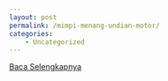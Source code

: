 ```yaml
---
layout: post
permalink: /mimpi-menang-undian-motor/
categories:
    - Uncategorized
---
```


[Baca Selengkapnya](/05)